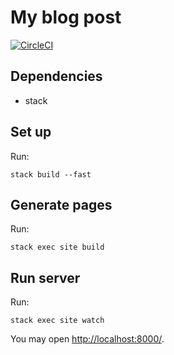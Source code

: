 # My blog post

[![CircleCI](https://circleci.com/gh/CristhianMotoche/cristhianmotoche.github.io.svg?style=svg)](https://circleci.com/gh/CristhianMotoche/cristhianmotoche.github.io)

## Dependencies
- stack

## Set up
Run:

```
stack build --fast
```

## Generate pages

Run:

```
stack exec site build
```

## Run server

Run:

```
stack exec site watch
```

You may open [http://localhost:8000/](http://localhost:8000/).
